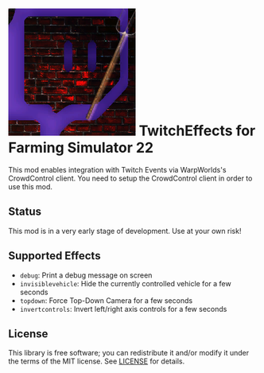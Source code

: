 # ![store.png](img/store.png) TwitchEffects for Farming Simulator 22
This mod enables integration with Twitch Events via WarpWorlds's CrowdControl client. You need to setup the CrowdControl client in order to use this mod.


## Status
This mod is in a very early stage of development. Use at your own risk!


## Supported Effects
* `debug`: Print a debug message on screen
* `invisiblevehicle`: Hide the currently controlled vehicle for a few seconds
* `topdown`: Force Top-Down Camera for a few seconds
* `invertcontrols`: Invert left/right axis controls for a few seconds


## License
This library is free software; you can redistribute it and/or modify it under
the terms of the MIT license. See [LICENSE](LICENSE) for details.
